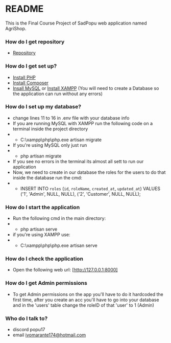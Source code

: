 # README #

This is the Final Course Project of SadPopu web application named AgriShop.

### How do I get repository ###

* [Repository](https://github.com/SadPopu/Final-Course-Project.git)

### How do I get set up? ###

* [Install PHP](https://windows.php.net/index.php)
* [Install Composer](https://getcomposer.org)  
* [Insall MySQL](https://dev.mysql.com/downloads/installer/) or [Install XAMPP](https://sourceforge.net/projects/xampp/) (You will need to create a Database so the application can run without any errors)

### How do I set up my database? ###

* change lines 11 to 16 in .env file with your database info
* If you are running MySQL with XAMPP run the following code on a terminal inside the project directory
* - C:\xampp\php\php.exe artisan migrate
* If you're using MySQL only just run
* - php artisan migrate
* If you see no errors in the terminal its almost all sett to run our application
* Now, we need to create in our database the roles for the users to do that inside the database run the cmd:
* - INSERT INTO `roles` (`id`, `roleName`, `created_at`, `updated_at`) VALUES ('1', 'Admin', NULL, NULL), ('2', 'Customer', NULL, NULL);

### How do I start the application
* Run the following cmd in the main directory:
* - php artisan serve
* if you're using XAMPP use:
* - C:\xampp\php\php.exe artisan serve

### How do I check the application
* Open the following web url: [http://127.0.0.1:8000]

### How do I get Admin permissions
* To get Admin permissions on the app you'll have to do it hardcoded the first time, after you create an acc you'll have to go into your database and in the 'users' table change the roleID of that 'user' to 1 (Admin)

### Who do I talk to? ###

* discord popu17
* email ivomarante174@hotmail.com
